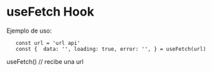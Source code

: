 # useFetch Hook

Ejemplo de uso:

``` 
   const url = 'url api'
   const {  data: '', loading: true, error: '', } = useFetch(url)
```

useFetch() // recibe una url 